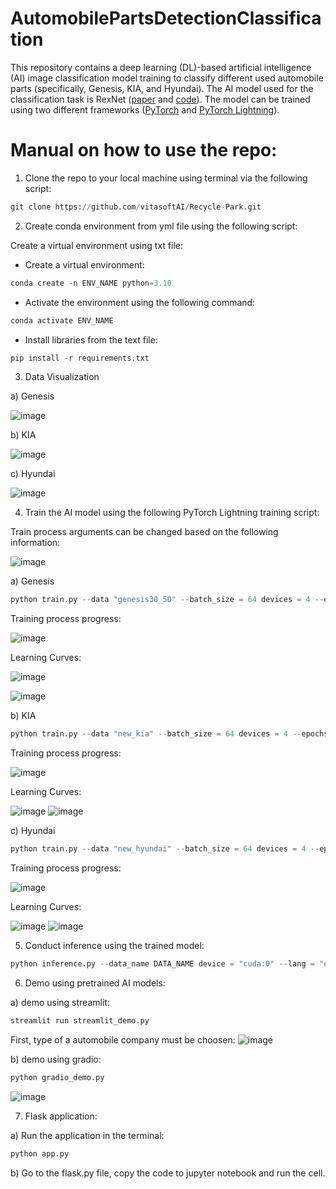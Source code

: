# AutomobilePartsDetectionClassification

This repository contains a deep learning (DL)-based artificial intelligence (AI) image classification model training to classify different used automobile parts (specifically, Genesis, KIA, and Hyundai). The AI model used for the classification task is RexNet ([paper](https://arxiv.org/pdf/2007.00992.pdf) and [code](https://github.com/clovaai/rexnet)). The model can be trained using two different frameworks ([PyTorch](https://pytorch.org/) and [PyTorch Lightning](https://lightning.ai/)).

# Manual on how to use the repo:

1. Clone the repo to your local machine using terminal via the following script:

```python
git clone https://github.com/vitasoftAI/Recycle-Park.git
```

2. Create conda environment from yml file using the following script:

Create a virtual environment using txt file:

- Create a virtual environment:

```python
conda create -n ENV_NAME python=3.10
```

- Activate the environment using the following command:

```python
conda activate ENV_NAME
```

- Install libraries from the text file:

```python
pip install -r requirements.txt
```

3. Data Visualization

a) Genesis

![image](https://github.com/user-attachments/assets/72fbcb5f-7dec-4e01-866d-87ec5337176e)

b) KIA

![image](https://github.com/user-attachments/assets/989e859e-431a-4181-b4a3-9968d74d673e)

c) Hyundai

![image](https://github.com/user-attachments/assets/a67229c9-0d31-4cca-82c8-ad0c6b1726eb)

4. Train the AI model using the following PyTorch Lightning training script:

Train process arguments can be changed based on the following information:

![image](https://github.com/user-attachments/assets/1b15a6ea-5444-4bd7-85c1-fef6cff1a51c)

a) Genesis

```python
python train.py --data "genesis30_50" --batch_size = 64 devices = 4 --epochs 50
```

Training process progress:

![image](https://github.com/user-attachments/assets/893330dd-f905-4d9c-93ec-29913b65b362)

Learning Curves:

![image](https://github.com/user-attachments/assets/ef9ea0d2-956b-4a48-8391-ef6f1d270121)

![image](https://github.com/user-attachments/assets/166f4ad4-0ed5-4e2d-bad7-4dcb6918bac3)

b) KIA

```python
python train.py --data "new_kia" --batch_size = 64 devices = 4 --epochs 50
```

Training process progress:

![image](https://github.com/user-attachments/assets/003ece4c-f4fd-4ab8-9751-47fa7eb47f20)

Learning Curves:

![image](https://github.com/user-attachments/assets/82a2f592-88c4-4bf1-adf3-996874632925)
![image](https://github.com/user-attachments/assets/e6259ed3-3c64-43ad-b227-5aaacb44949c)

c) Hyundai

```python
python train.py --data "new_hyundai" --batch_size = 64 devices = 4 --epochs 50
```

Training process progress:

![image](https://github.com/user-attachments/assets/84851bee-1519-4a4b-a6d3-4954f7d877d7)

Learning Curves:

![image](https://github.com/user-attachments/assets/da4d9b94-5d28-40b3-bde6-cdf7b710f768)
![image](https://github.com/user-attachments/assets/2c45df08-5d20-4fb4-bd97-c59277f277f2)


5. Conduct inference using the trained model:
```python
python inference.py --data_name DATA_NAME device = "cuda:0" --lang = "eng"
```

6. Demo using pretrained AI models:

a) demo using streamlit:

```python
streamlit run streamlit_demo.py 
```

First, type of a automobile company must be choosen:
![image](https://github.com/user-attachments/assets/933bb214-9bae-4308-8c56-69aff37c3386)

b) demo using gradio:

```python
python gradio_demo.py
```

![image](https://github.com/vitasoftAI/Recycle-Park/assets/50166164/0143fa27-22d8-4d2f-adf6-92b13cbd826e)


7. Flask application:

a) Run the application in the terminal:

```python
python app.py
```

b) Go to the flask.py file, copy the code to jupyter notebook and run the cell.
